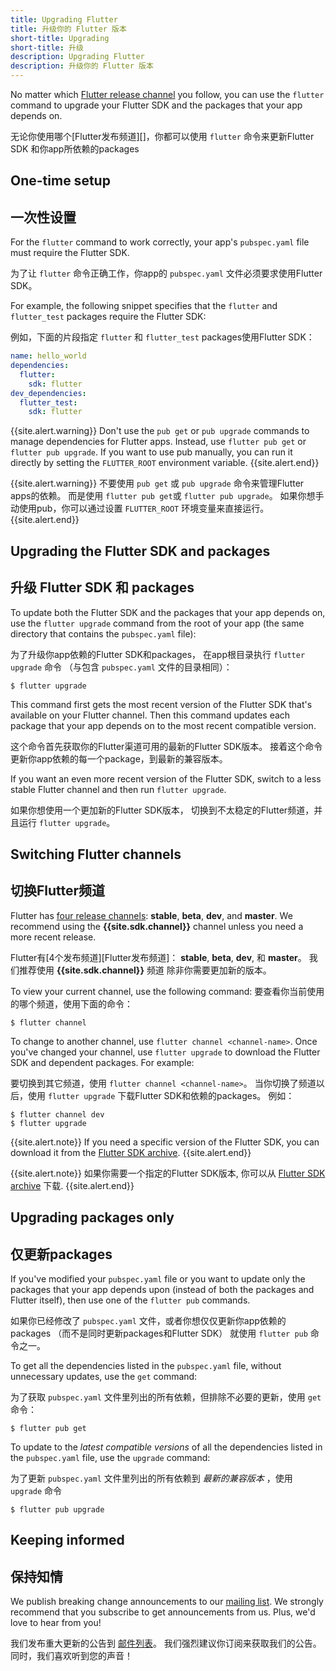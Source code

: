 ```yaml
---
title: Upgrading Flutter
title: 升级你的 Flutter 版本
short-title: Upgrading
short-title: 升级
description: Upgrading Flutter
description: 升级你的 Flutter 版本
---
```


No matter which [Flutter release channel][] you follow,
you can use the `flutter` command to upgrade your Flutter SDK
and the packages that your app depends on.

无论你使用哪个[Flutter发布频道][]，你都可以使用 `flutter` 命令来更新Flutter SDK 和你app所依赖的packages

## One-time setup
## 一次性设置

For the `flutter` command to work correctly,
your app's `pubspec.yaml` file must require the Flutter SDK.

为了让 `flutter` 命令正确工作，你app的 `pubspec.yaml` 文件必须要求使用Flutter SDK。

For example, the following snippet specifies that the
`flutter` and `flutter_test` packages require the Flutter SDK:

例如，下面的片段指定 `flutter`  和  `flutter_test` packages使用Flutter SDK：

```yaml
name: hello_world
dependencies:
  flutter:
    sdk: flutter
dev_dependencies:
  flutter_test:
    sdk: flutter
```

{{site.alert.warning}}
Don't use the `pub get` or `pub upgrade` commands to manage dependencies
for Flutter apps.
Instead, use `flutter pub get` or `flutter pub upgrade`.
If you want to use pub manually, you can run it directly by setting the
`FLUTTER_ROOT` environment variable.
{{site.alert.end}}

{{site.alert.warning}}
不要使用 `pub get` 或 `pub upgrade` 命令来管理Flutter apps的依赖。
而是使用  `flutter pub get`或 `flutter pub upgrade`。
如果你想手动使用pub，你可以通过设置 `FLUTTER_ROOT` 环境变量来直接运行。
{{site.alert.end}}

## Upgrading the Flutter SDK and packages
## 升级 Flutter SDK 和 packages

To update both the Flutter SDK and the packages that your app depends on,
use the `flutter upgrade` command from the root of your app
(the same directory that contains the `pubspec.yaml` file):

为了升级你app依赖的Flutter SDK和packages，
在app根目录执行 `flutter upgrade` 命令
（与包含 `pubspec.yaml` 文件的目录相同）：

```terminal
$ flutter upgrade
```

This command first gets the most recent version of the Flutter SDK
that's available on your Flutter channel.
Then this command updates each package that your app depends on
to the most recent compatible version.

这个命令首先获取你的Flutter渠道可用的最新的Flutter SDK版本。
接着这个命令更新你app依赖的每一个package，到最新的兼容版本。

If you want an even more recent version of the Flutter SDK,
switch to a less stable Flutter channel
and then run `flutter upgrade`.

如果你想使用一个更加新的Flutter SDK版本，
切换到不太稳定的Flutter频道，并且运行 `flutter upgrade`。

## Switching Flutter channels
## 切换Flutter频道

Flutter has [four release channels][Flutter release channel]:
**stable**, **beta**, **dev**, and **master**.
We recommend using the **{{site.sdk.channel}}** channel
unless you need a more recent release.

Flutter有[4个发布频道][Flutter发布频道]：
**stable**, **beta**, **dev**, 和 **master**。
我们推荐使用 **{{site.sdk.channel}}** 频道
除非你需要更加新的版本。

To view your current channel, use the following command:
要查看你当前使用的哪个频道，使用下面的命令：

```terminal
$ flutter channel
```

To change to another channel, use `flutter channel <channel-name>`.
Once you've changed your channel, use `flutter upgrade`
to download the Flutter SDK and dependent packages.
For example:

要切换到其它频道，使用 `flutter channel <channel-name>`。
当你切换了频道以后，使用 `flutter upgrade` 下载Flutter SDK和依赖的packages。
例如：

```terminal
$ flutter channel dev
$ flutter upgrade
```

{{site.alert.note}}
If you need a specific version of the Flutter SDK,
you can download it from the [Flutter SDK archive][].
{{site.alert.end}}

{{site.alert.note}}
如果你需要一个指定的Flutter SDK版本,
你可以从 [Flutter SDK archive][] 下载.
{{site.alert.end}}

## Upgrading packages only
## 仅更新packages

If you've modified your `pubspec.yaml` file or you want to update
only the packages that your app depends upon (instead of both the packages and
Flutter itself), then use one of the `flutter pub` commands.

如果你已经修改了 `pubspec.yaml` 文件，或者你想仅仅更新你app依赖的packages
（而不是同时更新packages和Flutter SDK）
就使用 `flutter pub` 命令之一。

To get all the dependencies listed in the `pubspec.yaml` file,
without unnecessary updates, use the `get` command:

为了获取 `pubspec.yaml` 文件里列出的所有依赖，但排除不必要的更新，使用 `get` 命令：

```terminal
$ flutter pub get
```

To update to the _latest compatible versions_ of
all the dependencies listed in the `pubspec.yaml` file,
use the `upgrade` command:

为了更新 `pubspec.yaml` 文件里列出的所有依赖到 _最新的兼容版本_ ，使用 `upgrade` 命令

```terminal
$ flutter pub upgrade
```


## Keeping informed
## 保持知情

We publish breaking change announcements to our [mailing list][].
We strongly recommend that you subscribe to get announcements from us.
Plus, we'd love to hear from you!

我们发布重大更新的公告到 [邮件列表][]。
我们强烈建议你订阅来获取我们的公告。
同时，我们喜欢听到您的声音！

[Flutter SDK archive]: /docs/development/tools/sdk/archive
[Flutter release channel]: {{site.github}}/flutter/flutter/wiki/Flutter-build-release-channels
[mailing list]: {{site.groups}}/forum/#!forum/flutter-dev

[Flutter SDK 档案]: /docs/development/tools/sdk/archive
[Flutter 发布频道]: {{site.github}}/flutter/flutter/wiki/Flutter-build-release-channels
[邮件列表]: {{site.groups}}/forum/#!forum/flutter-dev
